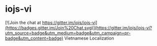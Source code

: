 # iojs-vi

[![Join the chat at https://gitter.im/iojs/iojs-vi](https://badges.gitter.im/Join%20Chat.svg)](https://gitter.im/iojs/iojs-vi?utm_source=badge&utm_medium=badge&utm_campaign=pr-badge&utm_content=badge)
Vietnamese Localization 

